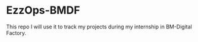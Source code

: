 # EzzOps-BMDF
This repo I will use it to track my projects during my internship in BM-Digital Factory.
